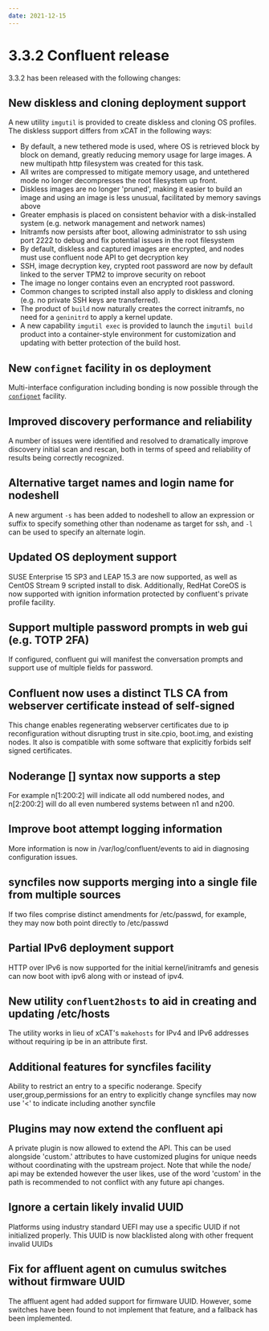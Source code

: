 ```yaml
---
date: 2021-12-15
---
```


# 3.3.2 Confluent release

3.3.2 has been released with the following changes:
<!-- more -->

## New diskless and cloning deployment support

A new utility `imgutil` is provided to create diskless and cloning OS profiles.  The diskless support differs from xCAT in the following ways:
* By default, a new tethered mode is used, where OS is retrieved block by block on demand, greatly reducing memory usage for large images. A new multipath http filesystem was created for this task.
* All writes are compressed to mitigate memory usage, and untethered mode no longer decompresses the root filesystem up front.
* Diskless images are no longer 'pruned', making it easier to build an image and using an image is less unusual, facilitated by memory savings above
* Greater emphasis is placed on consistent behavior with a disk-installed system (e.g. network management and network names)
* Initramfs now persists after boot, allowing administrator to ssh using port 2222 to debug and fix potential issues in the root filesystem
* By default, diskless and captured images are encrypted, and nodes must use confluent node API to get decryption key
* SSH, image decryption key, crypted root password are now by default linked to the server TPM2 to improve security on reboot
* The image no longer contains even an encrypted root password.
* Common changes to scripted install also apply to diskless and cloning (e.g. no private SSH keys are transferred).
* The product of `build` now naturally creates the correct initramfs, no need for a `geninitrd` to apply a kernel update.
* A new capability `imgutil exec` is provided to launch the `imgutil build` product into a container-style environment for customization and updating with better protection of the build host.

## New `confignet` facility in os deployment

Multi-interface configuration including bonding is now possible through the [`confignet`]({{site.baseurl}}/documentation/confignet.html) facility.

## Improved discovery performance and reliability

A number of issues were identified and resolved to dramatically improve discovery initial scan and rescan, both in terms of speed and reliability of results being correctly recognized.

## Alternative target names and login name for nodeshell

A new argument `-s` has been added to nodeshell to allow an expression or suffix to specify something other than nodename as target for ssh, and `-l` can be used to specify an alternate login.

## Updated OS deployment support

SUSE Enterprise 15 SP3 and LEAP 15.3 are now supported, as well as CentOS Stream 9 scripted install to disk. Additionally, RedHat CoreOS is now supported with ignition
information protected by confluent's private profile facility.

## Support multiple password prompts in web gui (e.g. TOTP 2FA)

If configured, confluent gui will manifest the conversation prompts and support use of multiple fields for password.

## Confluent now uses a distinct TLS CA from webserver certificate instead of self-signed

This change enables regenerating webserver certificates due to ip reconfiguration without disrupting trust in site.cpio, boot.img, and existing nodes. It also is
compatible with some software that explicitly forbids self signed certificates.

## Noderange [] syntax now supports a step

For example n[1:200:2] will indicate all odd numbered nodes, and n[2:200:2] will do all even numbered systems between n1 and n200.

## Improve boot attempt logging information

More information is now in /var/log/confluent/events to aid in diagnosing configuration issues.

## syncfiles now supports merging into a single file from multiple sources

If two files comprise distinct amendments for /etc/passwd, for example, they may now both point directly to /etc/passwd

## Partial IPv6 deployment support

HTTP over IPv6 is now supported for the initial kernel/initramfs and genesis can now boot with ipv6 along with or instead of ipv4.

## New utility `confluent2hosts` to aid in creating and updating /etc/hosts

The utility works in lieu of xCAT's `makehosts` for IPv4 and IPv6 addresses without requiring ip be in an attribute first.

## Additional features for syncfiles facility

Ability to restrict an entry to a specific noderange.
Specify user,group,permissions for an entry to explicitly change
syncfiles may now use '<' to indicate including another syncfile

## Plugins may now extend the confluent api

A private plugin is now allowed to extend the API. This can be used alongside 'custom.' attributes
to have customized plugins for unique needs without coordinating with the upstream project.  Note
that while the node/ api may be extended however the user likes, use of the word 'custom' in the
path is recommended to not conflict with any future api changes.

## Ignore a certain likely invalid UUID

Platforms using industry standard UEFI may use a specific UUID if not initialized properly. This UUID is now blacklisted along with other frequent invalid UUIDs

## Fix for affluent agent on cumulus switches without firmware UUID

The affluent agent had added support for firmware UUID. However, some switches have been found to not implement that feature, and a fallback has been implemented.

